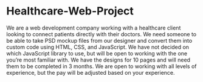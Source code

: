# Healthcare-Web-Project

We are a web development company working with a 
healthcare client looking to connect patients directly 
with their doctors. We need someone to be able to take 
PSD mockup files from our designer and convert them 
into custom code using HTML, CSS, and JavaScript. We 
have not decided on which JavaScript library to use, but 
will be open to working with the one you’re most familiar 
with. We have the designs for 10 pages and will need 
them to be completed in 3 months. We are open to 
working with all levels of experience, but the pay will be 
adjusted based on your experience.
